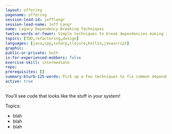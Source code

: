 ```yaml
---
layout: offering
pagename: offering
session-lead-id: jefflangr
session-lead-name: Jeff Langr
name: Legacy Dependency Breaking Techniques
twelve-words-or-fewer: Simple techniques to break dependencies making it hard to test
topics: [TDD,refactoring,design]
languages: [java,cpp,csharp,clojure,kotlin,javascript]
graphic:
public-or-private: both
is-for-experienced-mobbers: false
exercise-skill: intermediate
repo: 
prerequisites: []
summary-blurb-125-words: Pick up a few techniques to fix common dependency challenges in your code, things that make it seem impossible to write unit tests.
active: true
---
```

You'll see code that looks like the stuff in your system!

Topics:
* blah
* blah
* blah
